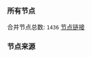 ### 所有节点
合并节点总数: `1436`
[节点链接](https://raw.githubusercontent.com/rzhy1/11/master/sub/sub_merge_base64.txt)

### 节点来源